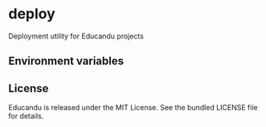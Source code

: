 # deploy

Deployment utility for Educandu projects

## Environment variables



## License

Educandu is released under the MIT License. See the bundled LICENSE file for details.
